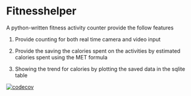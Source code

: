 # Fitnesshelper

A python-written fitness activity counter provide the follow features

1. Provide counting for both real time camera and video input

2. Provide the saving the calories spent on the activities by estimated calories spent using the MET formula

3. Showing the trend for calories by plotting the saved data in the sqlite table

[![codecov](https://codecov.io/github/crapper/fitnesshelper/branch/main/graph/badge.svg?token=ONCSG83GQW)](https://codecov.io/github/crapper/fitnesshelper)
